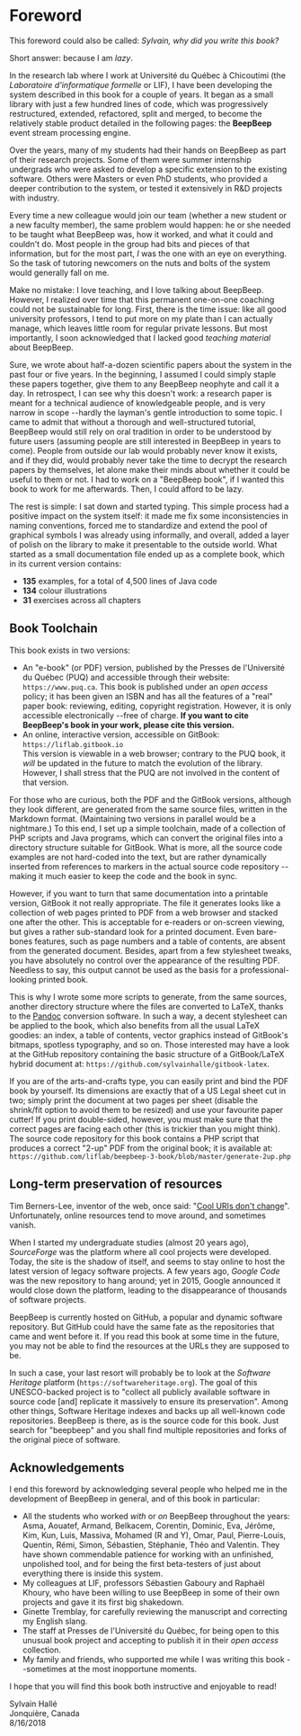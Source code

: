 Foreword
========

This foreword could also be called: *Sylvain, why did you write this book?*

Short answer: because I am *lazy*.

In the research lab where I work at Université du Québec à Chicoutimi (the *Laboratoire d'informatique formelle* or LIF), I have been developing the system described in this book for a couple of years. It began as a small library with just a few hundred lines of code, which was progressively restructured, extended, refactored, split and merged, to become the relatively stable product detailed in the following pages: the **BeepBeep** event stream processing engine.

Over the years, many of my students had their hands on BeepBeep as part of their research projects. Some of them were summer internship undergrads who were asked to develop a specific extension to the existing software. Others were Masters or even PhD students, who provided a deeper contribution to the system, or tested it extensively in R&D projects with industry.

Every time a new colleague would join our team (whether a new student or a new faculty member), the same problem would happen: he or she needed to be taught what BeepBeep was, how it worked, and what it could and couldn't do. Most people in the group had bits and pieces of that information, but for the most part, *I* was the one with an eye on everything. So the task of tutoring newcomers on the nuts and bolts of the system would generally fall on me.

Make no mistake: I love teaching, and I love talking about BeepBeep. However, I realized over time that this permanent one-on-one coaching could not be sustainable for long. First, there is the time issue: like all good university professors, I tend to put more on my plate than I can actually manage, which leaves little room for regular private lessons. But most importantly, I soon acknowledged that I lacked good *teaching material* about BeepBeep.

Sure, we wrote about half-a-dozen scientific papers about the system in the past four or five years. In the beginning, I assumed I could simply staple these papers together, give them to any BeepBeep neophyte and call it a day. In retrospect, I can see why this doesn't work: a research paper is meant for a technical audience of knowledgeable people, and is very narrow in scope --hardly the layman's gentle introduction to some topic. I came to admit that without a thorough and well-structured tutorial, BeepBeep would still rely on oral tradition in order to be understood by future users (assuming people are still interested in BeepBeep in years to come). People from outside our lab would probably never know it exists, and if they did, would probably never take the time to decrypt the research papers by themselves, let alone make their minds about whether it could be useful to them or not. I had to work on a "BeepBeep book", if I wanted this book to work for me afterwards. Then, I could afford to be lazy.

The rest is simple: I sat down and started typing. This simple process had a positive impact on the system itself: it made me fix some inconsistencies in naming conventions, forced me to standardize and extend the pool of graphical symbols I was already using informally, and overall, added a layer of polish on the library to make it presentable to the outside world. What started as a small documentation file ended up as a complete book, which in its current version contains:

- **135** examples, for a total of 4,500 lines of Java code
- **134** colour illustrations
- **31** exercises across all chapters

## Book Toolchain

This book exists in two versions:

- An "e-book" (or PDF) version, published by the Presses de l'Université du Québec (PUQ) and accessible through their website: `https://www.puq.ca`. This book is published under an *open access* policy; it has been given an ISBN and has all the features of a "real" paper book: reviewing, editing, copyright registration. However, it is only accessible electronically --free of charge. **If you want to cite BeepBeep's book in your work, please cite this version.**
- An online, interactive version, accessible on <!--\index{GitBook} GitBook-->GitBook<!--/i-->:  
`https://liflab.gitbook.io`  
This version is viewable in a web browser; contrary to the PUQ book, it *will* be updated in the future to match the evolution of the library. However, I shall stress that the PUQ are not involved in the content of that version.

For those who are curious, both the PDF and the GitBook versions, although they look different, are generated from the same source files, written in the Markdown format. (Maintaining two versions in parallel would be a nightmare.) To this end, I set up a simple toolchain, made of a collection of PHP scripts and Java programs, which can convert the original files into a directory structure suitable for GitBook. What is more, all the source code examples are not hard-coded into the text, but are rather dynamically inserted from references to markers in the actual source code repository --making it much easier to keep the code and the book in sync.

However, if you want to turn that same documentation into a printable version, GitBook it not really appropriate. The file it generates looks like a collection of web pages printed to PDF from a web browser and stacked one after the other. This is acceptable for e-readers or on-screen viewing, but gives a rather sub-standard look for a printed document. Even bare-bones features, such as page numbers and a table of contents, are absent from the generated document. Besides, apart from a few stylesheet tweaks, you have absolutely no control over the appearance of the resulting PDF. Needless to say, this output cannot be used as the basis for a professional-looking printed book.

This is why I wrote some more scripts to generate, from the same sources, another directory structure where the files are converted to LaTeX, thanks to the [Pandoc](https://pandoc.org) <!--\index{Pandoc} conversion-->conversion<!--/i--> software. In such a way, a decent stylesheet can be applied to the book, which also benefits from all the usual LaTeX goodies: an index, a table of contents, vector graphics instead of GitBook's bitmaps, spotless typography, and so on. Those interested may have a look at the GitHub repository containing the basic structure of a GitBook/LaTeX hybrid document at: `https://github.com/sylvainhalle/gitbook-latex`.

If you are of the arts-and-crafts type, you can easily print and bind the PDF book by yourself. Its dimensions are exactly that of a US Legal sheet cut in two; simply print the document at two pages per sheet (disable the shrink/fit option to avoid them to be resized) and use your favourite paper cutter! If you print double-sided, however, you must make sure that the correct pages are facing each other (this is trickier than you might think). The source code repository for this book contains a PHP script that produces a correct "2-up" PDF from the original book; it is available at:  
`https://github.com/liflab/beepbeep-3-book/blob/master/generate-2up.php`

## Long-term preservation of resources

Tim <!--\index{Berners-Lee, Tim} Berners-Lee-->Berners-Lee<!--/i-->, inventor of the web, once said: "[Cool URIs don't change](https://www.w3.org/Provider/Style/URI.html)". Unfortunately, online resources tend to move around, and sometimes vanish.

When I started my undergraduate studies (almost 20 years ago), *SourceForge* was the platform where all cool projects were developed. Today, the site is the shadow of itself, and seems to stay online to host the latest version of legacy software projects. A few years ago, *Google Code* was the new repository to hang around; yet in 2015, Google announced it would close down the platform, leading to the disappearance of thousands of software projects.

BeepBeep is currently hosted on GitHub, a popular and dynamic software repository. But GitHub could have the same fate as the repositories that came and went before it. If you read this book at some time in the future, you may not be able to find the resources at the URLs they are supposed to be.

In such a case, your last resort will probably be to look at the <!--\index{Software Heritage (platform)} \textit{Software Heritage}-->*Software Heritage*<!--/i--> platform (`https://softwareheritage.org`). The goal of this UNESCO-backed project is to "collect all publicly available software in source code [and] replicate it massively to ensure its preservation". Among other things, Software Heritage indexes and backs up all well-known code repositories. BeepBeep is there, as is the source code for this book. Just search for "beepbeep" and you shall find multiple repositories and forks of the original piece of software.

## Acknowledgements

I end this foreword by acknowledging several people who helped me in the development of BeepBeep in general, and of this book in particular:

- All the students who worked *with* or *on* BeepBeep throughout the years: Asma,
Aouatef, Armand, Belkacem, Corentin, Dominic, Eva, Jérôme, Kim, Kun, Luis, Massiva, Mohamed (R and Y), Omar, Paul, Pierre-Louis, Quentin, Rémi, Simon, Sébastien, Stéphanie, Théo and Valentin. They have shown commendable patience for working with an unfinished, unpolished tool, and for being the first beta-testers of just about everything there is inside this system.
- My colleagues at LIF, professors Sébastien Gaboury and Raphaël Khoury, who have been willing to use BeepBeep in some of their own projects and gave it its first big shakedown.
- Ginette Tremblay, for carefully reviewing the manuscript and correcting my English slang.
- The staff at Presses de l'Université du Québec, for being open to this unusual book project and accepting to publish it in their *open access* collection.
- My family and friends, who supported me while I was writing this book --sometimes at the most inopportune moments.

I hope that you will find this book both instructive and enjoyable to read!

<!-- Leave the two spaces at the end of the following lines. They tell Pandoc
     to break lines-->
  
  
Sylvain Hallé  
Jonquière, Canada  
8/16/2018


<!-- :wrap=soft: -->